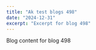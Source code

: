 ```yaml
---
title: "Ak test blogs 498"
date: "2024-12-31"
excerpt: "Excerpt for blog 498"
---
```


Blog content for blog 498